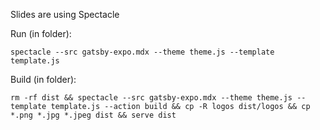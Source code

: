 Slides are using Spectacle

Run (in folder):

```
spectacle --src gatsby-expo.mdx --theme theme.js --template template.js
```

Build (in folder):

```
rm -rf dist && spectacle --src gatsby-expo.mdx --theme theme.js --template template.js --action build && cp -R logos dist/logos && cp *.png *.jpg *.jpeg dist && serve dist
```
